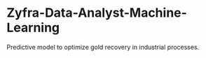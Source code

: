 # Zyfra-Data-Analyst-Machine-Learning
Predictive model to optimize gold recovery in industrial processes.
